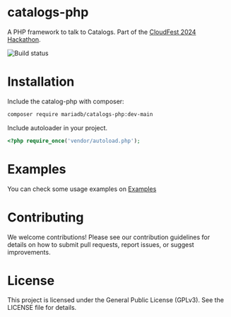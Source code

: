 # catalogs-php
A PHP framework to talk to Catalogs. Part of the [CloudFest 2024 Hackathon](https://hackathon.cloudfest.com/project/integrating-mariadb-catalogs-with-php-platforms/).

![Build status](https://github.com/MariaDB/catalogs-php/actions/workflows/test.yml/badge.svg?branch=main)

# Installation

Include the catalog-php with composer:

```bash
composer require mariadb/catalogs-php:dev-main
```

Include autoloader in your project.

```php
<?php require_once('vendor/autoload.php');
```

# Examples

You can check some usage examples on [Examples](examples.md)

# Contributing
We welcome contributions! Please see our contribution guidelines for details on how to submit pull requests, report issues, or suggest improvements.

# License
This project is licensed under the General Public License (GPLv3). See the LICENSE file for details.
